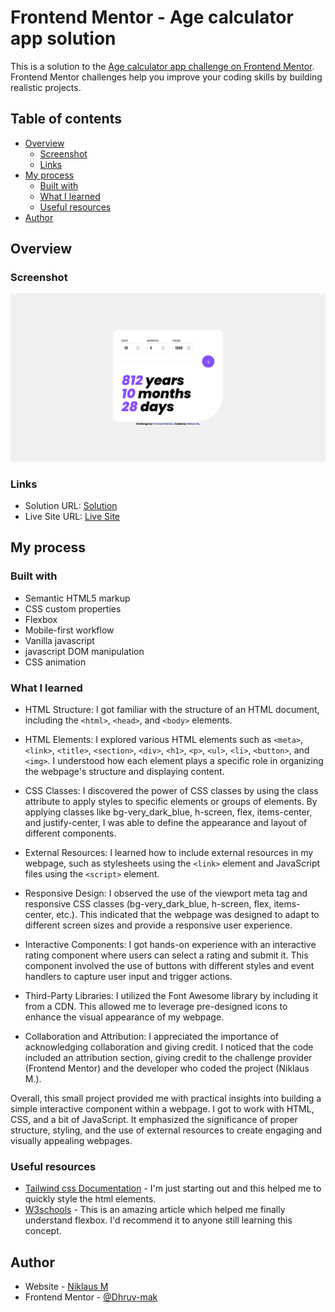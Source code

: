 # Frontend Mentor - Age calculator app solution

This is a solution to the [Age calculator app challenge on Frontend Mentor](https://www.frontendmentor.io/challenges/age-calculator-app-dF9DFFpj-Q). Frontend Mentor challenges help you improve your coding skills by building realistic projects. 

## Table of contents

- [Overview](#overview)
  - [Screenshot](#screenshot)
  - [Links](#links)
- [My process](#my-process)
  - [Built with](#built-with)
  - [What I learned](#what-i-learned)
  - [Useful resources](#useful-resources)
- [Author](#author)

## Overview

### Screenshot

![](./assets/images/screenshot.png)


### Links

- Solution URL: [Solution](https://github.com/Dhruv-mak/age-calculator-app)
- Live Site URL: [Live Site](https://dhruv-mak.github.io/age-calculator-app/)


## My process

### Built with

- Semantic HTML5 markup
- CSS custom properties
- Flexbox
- Mobile-first workflow
- Vanilla javascript
- javascript DOM manipulation
- CSS animation

### What I learned

- HTML Structure: I got familiar with the structure of an HTML document, including the `<html>`, `<head>`, and `<body>` elements.

- HTML Elements: I explored various HTML elements such as `<meta>`, `<link>`, `<title>`, `<section>`, `<div>`, `<h1>`, `<p>`, `<ul>`, `<li>`, `<button>`, and `<img>`. I understood how each element plays a specific role in organizing the webpage's structure and displaying content.

- CSS Classes: I discovered the power of CSS classes by using the class attribute to apply styles to specific elements or groups of elements. By applying classes like bg-very_dark_blue, h-screen, flex, items-center, and justify-center, I was able to define the appearance and layout of different components.

- External Resources: I learned how to include external resources in my webpage, such as stylesheets using the `<link>` element and JavaScript files using the `<script>` element.

- Responsive Design: I observed the use of the viewport meta tag and responsive CSS classes (bg-very_dark_blue, h-screen, flex, items-center, etc.). This indicated that the webpage was designed to adapt to different screen sizes and provide a responsive user experience.

- Interactive Components: I got hands-on experience with an interactive rating component where users can select a rating and submit it. This component involved the use of buttons with different styles and event handlers to capture user input and trigger actions.

- Third-Party Libraries: I utilized the Font Awesome library by including it from a CDN. This allowed me to leverage pre-designed icons to enhance the visual appearance of my webpage.

- Collaboration and Attribution: I appreciated the importance of acknowledging collaboration and giving credit. I noticed that the code included an attribution section, giving credit to the challenge provider (Frontend Mentor) and the developer who coded the project (Niklaus M.).

Overall, this small project provided me with practical insights into building a simple interactive component within a webpage. I got to work with HTML, CSS, and a bit of JavaScript. It emphasized the significance of proper structure, styling, and the use of external resources to create engaging and visually appealing webpages.

### Useful resources

- [Tailwind css Documentation](https://tailwindcss.com/docs/installation) - I'm just starting out and this helped me to quickly style the html elements.
- [W3schools](https://www.w3schools.com/) - This is an amazing article which helped me finally understand flexbox. I'd recommend it to anyone still learning this concept.

## Author

- Website - [Niklaus M](https://www.your-site.com)
- Frontend Mentor - [@Dhruv-mak](https://www.frontendmentor.io/profile/Dhruv-mak)